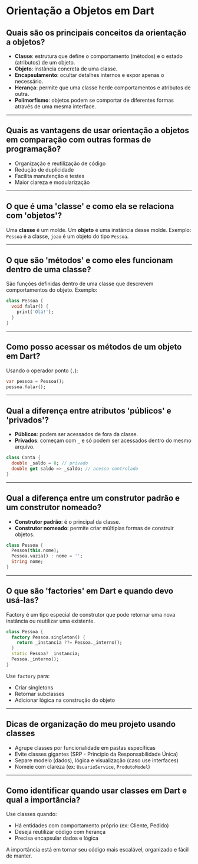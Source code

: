 # Orientação a Objetos em Dart

## Quais são os principais conceitos da orientação a objetos?

- **Classe**: estrutura que define o comportamento (métodos) e o estado (atributos) de um objeto.
- **Objeto**: instância concreta de uma classe.
- **Encapsulamento**: ocultar detalhes internos e expor apenas o necessário.
- **Herança**: permite que uma classe herde comportamentos e atributos de outra.
- **Polimorfismo**: objetos podem se comportar de diferentes formas através de uma mesma interface.

---

## Quais as vantagens de usar orientação a objetos em comparação com outras formas de programação?

- Organização e reutilização de código
- Redução de duplicidade
- Facilita manutenção e testes
- Maior clareza e modularização

---

## O que é uma 'classe' e como ela se relaciona com 'objetos'?

Uma **classe** é um molde. Um **objeto** é uma instância desse molde. Exemplo: `Pessoa` é a classe, `joao` é um objeto do tipo `Pessoa`.

---

## O que são 'métodos' e como eles funcionam dentro de uma classe?

São funções definidas dentro de uma classe que descrevem comportamentos do objeto. Exemplo:

```dart
class Pessoa {
  void falar() {
    print('Olá!');
  }
}
```

---

## Como posso acessar os métodos de um objeto em Dart?

Usando o operador ponto (`.`):

```dart
var pessoa = Pessoa();
pessoa.falar();
```

---

## Qual a diferença entre atributos 'públicos' e 'privados'?

- **Públicos**: podem ser acessados de fora da classe.
- **Privados**: começam com `_` e só podem ser acessados dentro do mesmo arquivo.

```dart
class Conta {
  double _saldo = 0; // privado
  double get saldo => _saldo; // acesso controlado
}
```

---

## Qual a diferença entre um construtor padrão e um construtor nomeado?

- **Construtor padrão**: é o principal da classe.
- **Construtor nomeado**: permite criar múltiplas formas de construir objetos.

```dart
class Pessoa {
  Pessoa(this.nome);
  Pessoa.vazia() : nome = '';
  String nome;
}
```

---

## O que são 'factories' em Dart e quando devo usá-las?

Factory é um tipo especial de construtor que pode retornar uma nova instância ou reutilizar uma existente.

```dart
class Pessoa {
  factory Pessoa.singleton() {
    return _instancia ??= Pessoa._interno();
  }
  static Pessoa? _instancia;
  Pessoa._interno();
}
```

Use `factory` para:
- Criar singletons
- Retornar subclasses
- Adicionar lógica na construção do objeto

---

## Dicas de organização do meu projeto usando classes

- Agrupe classes por funcionalidade em pastas específicas
- Evite classes gigantes (SRP - Princípio da Responsabilidade Única)
- Separe modelo (dados), lógica e visualização (caso use interfaces)
- Nomeie com clareza (ex: `UsuarioService`, `ProdutoModel`)

---

## Como identificar quando usar classes em Dart e qual a importância?

Use classes quando:
- Há entidades com comportamento próprio (ex: Cliente, Pedido)
- Deseja reutilizar código com herança
- Precisa encapsular dados e lógica

A importância está em tornar seu código mais escalável, organizado e fácil de manter.